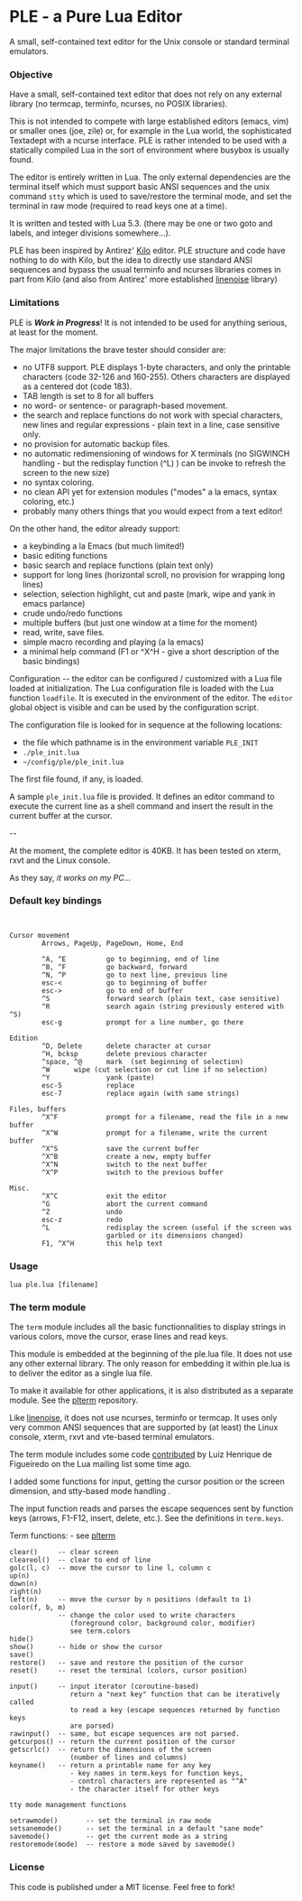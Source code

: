 # PLE - a  Pure Lua Editor

A small, self-contained text editor for the Unix console or standard terminal emulators. 

### Objective

Have a small, self-contained text editor that does not rely on any external library (no termcap, terminfo, ncurses, no POSIX libraries).

This is not intended to compete with large established editors (emacs, vim) or smaller ones (joe, zile) or, for example in the Lua world, the sophisticated Textadept with a ncurse interface.  PLE is rather intended to be used with a statically compiled Lua in the sort of environment where busybox is usually found.

The editor is entirely written in Lua.  The only external dependencies are the terminal itself which must support basic ANSI sequences and the unix command `stty` which is used to save/restore the terminal mode, and set the terminal in raw mode (required to read keys one at a time).

It is written and tested with Lua 5.3. (there may be one or two goto and labels, and integer divisions somewhere...).  

PLE has been inspired by Antirez' [Kilo](https://github.com/antirez/kilo) editor. PLE structure and code have nothing to do with Kilo, but the idea to directly use standard ANSI sequences and bypass the usual terminfo and ncurses libraries comes in part from Kilo (and also from Antirez' more established [linenoise](https://github.com/antirez/linenoise) library)

### Limitations

PLE is ***Work in Progress***! It is not intended to be used for anything serious, at least for the moment.

The major limitations the brave tester should consider are:
- no UTF8 support. PLE displays 1-byte characters, and only the printable characters (code 32-126 and 160-255). Others characters are displayed as a centered dot (code 183).
- TAB length is set to 8 for all buffers
- no word- or sentence- or paragraph-based movement.
- the search and replace functions do not work with special characters, new lines and regular expressions - plain text in a line, case sensitive only.
- no provision for automatic backup files.
- no automatic redimensioning of windows for X terminals 
(no SIGWINCH handling - but the redisplay function (^L) ) can be invoke to refresh the screen to the new size)
- no syntax coloring.
- no clean API yet for extension modules ("modes" a la emacs, syntax coloring, etc.)
- probably many others things that you would expect from a text editor!

On the other hand, the editor already support:
- a keybinding  a la Emacs (but much limited!)
- basic editing functions
- basic search and replace functions (plain text only)
- support for long lines (horizontal scroll, no provision for wrapping long lines)
- selection, selection highlight, cut and paste (mark, wipe and yank in emacs parlance)
- crude undo/redo functions
- multiple buffers (but just one window at a time for the moment)
- read, write, save files.
- simple macro recording and playing (a la emacs)
- a minimal help command (F1 or ^X^H - give a short description of the basic bindings)

Configuration -- the editor can be configured / customized with a 
Lua file loaded at initialization. The Lua configuration file is loaded 
with the Lua function `loadfile`. It is executed in the environment of the editor. The `editor` global object is visible and can be used by the configuration script.

The configuration file is looked for in sequence at the following locations:
- the file which pathname is in the environment variable `PLE_INIT`
- `./ple_init.lua`
- `~/config/ple/ple_init.lua`

The first file found, if any, is loaded. 

A sample `ple_init.lua` file is provided. It defines an editor command to execute the current line as a shell command and insert the result in the current buffer at the cursor.

--

At the moment, the complete editor is 40KB. It has been tested on xterm, rxvt and the Linux console. 

As they say, *it works on my PC...*


### Default key bindings

```


Cursor movement
        Arrows, PageUp, PageDown, Home, End

        ^A, ^E          go to beginning, end of line
        ^B, ^F          go backward, forward
        ^N, ^P          go to next line, previous line
        esc-<           go to beginning of buffer
        esc->           go to end of buffer
        ^S              forward search (plain text, case sensitive)
        ^R              search again (string previously entered with ^S)
        esc-g           prompt for a line number, go there
  
Edition
        ^D, Delete      delete character at cursor
        ^H, bcksp       delete previous character
        ^space, ^@      mark  (set beginning of selection)
        ^W		wipe (cut selection or cut line if no selection)
        ^Y              yank (paste)
        esc-5           replace
        esc-7           replace again (with same strings)

Files, buffers
        ^X^F            prompt for a filename, read the file in a new buffer
        ^X^W            prompt for a filename, write the current buffer
        ^X^S            save the current buffer
        ^X^B            create a new, empty buffer
        ^X^N            switch to the next buffer
        ^X^P            switch to the previous buffer

Misc.
        ^X^C            exit the editor
        ^G              abort the current command
        ^Z              undo 
        esc-z           redo 
        ^L              redisplay the screen (useful if the screen was 
                        garbled or its dimensions changed)
        F1, ^X^H        this help text

```

### Usage

`lua ple.lua [filename]`


### The term module

The `term` module includes all the basic functionnalities to display strings in various colors, move the cursor, erase lines and read keys.

This module is embedded at the beginning of the ple.lua file. It does not use any other external library.  The only reason for embedding it within ple.lua is to deliver the editor as a single lua file.

To make it available for other applications, it is also distributed as a separate module. See the [plterm](https://github.com/philanc/plterm) repository.

Like [linenoise](https://github.com/antirez/linenoise), it does not use ncurses, terminfo or termcap. It uses only very common ANSI sequences that are supported by (at least) the Linux console, xterm, rxvt and vte-based terminal emulators.

The term module includes some code [contributed](http://lua-users.org/lists/lua-l/2009-12/msg00937.html) by Luiz Henrique de Figueiredo on the Lua mailing list some time ago.

I added some functions for input, getting the cursor position or the screen dimension, and stty-based mode handling .

The input function reads and parses the escape sequences sent by function keys (arrows, F1-F12, insert, delete, etc.). See the definitions in `term.keys`.


Term functions: - see [plterm](https://github.com/philanc/plterm)
```
clear()     -- clear screen
cleareol()  -- clear to end of line
golc(l, c)  -- move the cursor to line l, column c
up(n)
down(n)
right(n)
left(n)     -- move the cursor by n positions (default to 1)
color(f, b, m)
            -- change the color used to write characters
               (foreground color, background color, modifier)
               see term.colors
hide()
show()      -- hide or show the cursor
save()
restore()   -- save and restore the position of the cursor
reset()     -- reset the terminal (colors, cursor position)

input()     -- input iterator (coroutine-based)
               return a "next key" function that can be iteratively called 
               to read a key (escape sequences returned by function keys 
               are parsed)
rawinput()  -- same, but escape sequences are not parsed.
getcurpos() -- return the current position of the cursor
getscrlc()  -- return the dimensions of the screen 
               (number of lines and columns)
keyname()   -- return a printable name for any key
               - key names in term.keys for function keys,
               - control characters are represented as "^A"
               - the character itself for other keys

tty mode management functions

setrawmode()       -- set the terminal in raw mode
setsanemode()      -- set the terminal in a default "sane mode"
savemode()         -- get the current mode as a string
restoremode(mode)  -- restore a mode saved by savemode()

```

### License

This code is published under a MIT license. Feel free to fork!




